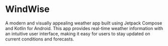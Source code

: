 # WindWise

A modern and visually appealing weather app built using Jetpack Compose and Kotlin for Android. This app provides real-time weather information with an intuitive user interface, making it easy for users to stay updated on current conditions and forecasts.
